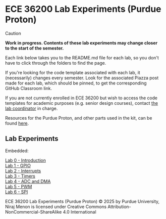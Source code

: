 # ECE 36200 Lab Experiments (Purdue Proton)

> [!CAUTION]
> **Work in progress.  Contents of these lab experiments may change closer to the start of the semester.**

Each link below takes you to the README.md file for each lab, so you don't have to click through the folders to find the page.

If you're looking for the code template associated with each lab, it (necessarily) changes every semester.  Look for the associated Piazza post made for each lab, which should be pinned, to get the corresponding GitHub Classroom link.  

If you are not currently enrolled in ECE 36200 but wish to access the code templates for academic purposes (e.g. senior design courses), contact [the lab coordinator](mailto:niraj@purdue.edu) in charge.

Resources for the Purdue Proton, and other parts used in the kit, can be found [here](https://bit.ly/purdue-proton).

## Lab Experiments

Embedded:

[Lab 0 - Introduction](lab0-intro/README.md)  
[Lab 1 - GPIO](lab1-gpio/README.md)  
[Lab 2 - Interrupts](lab2-interrupts/README.md)  
[Lab 3 - Timers](lab3-timers/README.md)  
[Lab 4 - ADC and DMA](lab4-adc-dma/README.md)  
[Lab 5 - PWM](lab5-pwm/README.md)  
[Lab 6 - SPI](lab6-spi/README.md)  

<!-- 
[Lab 7 - USART](lab7-usart/README.md)   

*Not for credit*  
[Lab - I2C](lab-i2c/README.md)  
-->

ECE 36200 Lab Experiments (Purdue Proton) © 2025 by Purdue University, Niraj Menon is licensed under Creative Commons Attribution-NonCommercial-ShareAlike 4.0 International